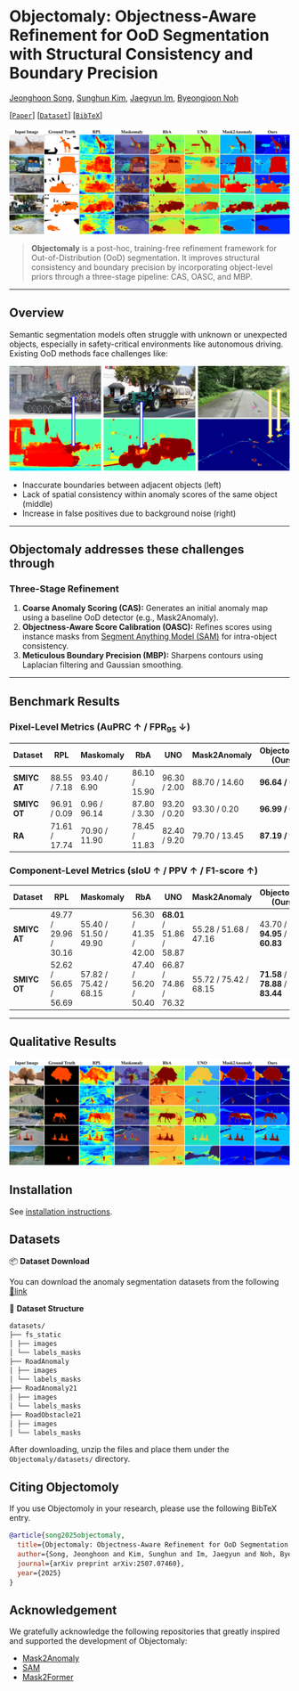 # Objectomaly: Objectness-Aware Refinement for OoD Segmentation with Structural Consistency and Boundary Precision

[Jeonghoon Song](modifying..), [Sunghun Kim](modifiying), [Jaegyun Im](https://github.com/imjaegyun), [Byeongjoon Noh](https://scholar.google.com/citations?hl=ko&user=0mPWzzIAAAAJ)

[[`Paper`](https://arxiv.org/abs/2507.07460)] [[`Dataset`](https://drive.usercontent.google.com/download?id=1NL_ApRB-MjVRrMw6ONYZTe1azXc_71yQ&export=download&authuser=0)] [[`BibTeX`](#Citing-Objectomoly)]

![SAM 2 architecture](fig-src-dat-at.png)

> **Objectomaly** is a post-hoc, training-free refinement framework for Out-of-Distribution (OoD) segmentation. It improves structural consistency and boundary precision by incorporating object-level priors through a three-stage pipeline: CAS, OASC, and MBP.

---

## Overview

Semantic segmentation models often struggle with unknown or unexpected objects, especially in safety-critical environments like autonomous driving. Existing OoD methods face challenges like:

![SAM 2 architecture](image.png)

- Inaccurate boundaries between adjacent objects (left)
- Lack of spatial consistency within anomaly scores of the same object (middle)
- Increase in false positives due to background noise (right)

---

## **Objectomaly** addresses these challenges through

### Three-Stage Refinement

1. **Coarse Anomaly Scoring (CAS):**
   Generates an initial anomaly map using a baseline OoD detector (e.g., Mask2Anomaly).
2. **Objectness-Aware Score Calibration (OASC):**
   Refines scores using instance masks from [Segment Anything Model (SAM)](https://github.com/facebookresearch/segment-anything) for intra-object consistency.
3. **Meticulous Boundary Precision (MBP):**
   Sharpens contours using Laplacian filtering and Gaussian smoothing.

---

## Benchmark Results

### Pixel-Level Metrics (AuPRC ↑ / FPR<sub>95</sub> ↓)

| Dataset      | RPL           | Maskomaly     | RbA           | UNO          | Mask2Anomaly  | **Objectomaly (Ours)** |
| ------------ | ------------- | ------------- | ------------- | ------------ | ------------- | ---------------------- |
| **SMIYC AT** | 88.55 / 7.18  | 93.40 / 6.90  | 86.10 / 15.90 | 96.30 / 2.00 | 88.70 / 14.60 | **96.64 / 0.62**       |
| **SMIYC OT** | 96.91 / 0.09  | 0.96 / 96.14  | 87.80 / 3.30  | 93.20 / 0.20 | 93.30 / 0.20  | **96.99 / 0.07**       |
| **RA**       | 71.61 / 17.74 | 70.90 / 11.90 | 78.45 / 11.83 | 82.40 / 9.20 | 79.70 / 13.45 | **87.19 / 9.92**       |

### Component-Level Metrics (sIoU ↑ / PPV ↑ / F1-score ↑)

| Dataset      | RPL                   | Maskomaly             | RbA                   | UNO                   | Mask2Anomaly          | **Objectomaly (Ours)**            |
| ------------ | --------------------- | --------------------- | --------------------- | --------------------- | --------------------- | --------------------------------- |
| **SMIYC AT** | 49.77 / 29.96 / 30.16 | 55.40 / 51.50 / 49.90 | 56.30 / 41.35 / 42.00 | **68.01** / 51.86 / 58.87 | 55.28 / 51.68 / 47.16 | 43.70 / **94.95** / **60.83**     |
| **SMIYC OT** | 52.62 / 56.65 / 56.69 | 57.82 / 75.42 / 68.15 | 47.40 / 56.20 / 50.40 | 66.87 / 74.86 / 76.32 | 55.72 / 75.42 / 68.15 | **71.58** / **78.88** / **83.44** |

---

## Qualitative Results

<p align="center">
  <img src="fig-src-dat-ra.png" alt="Qualitative Examples" width="700">
</p>

## Installation

See [installation instructions](INSTALL.md).

## Datasets

📦 **Dataset Download**

You can download the anomaly segmentation datasets from the following [🔗link](https://drive.usercontent.google.com/download?id=1NL_ApRB-MjVRrMw6ONYZTe1azXc_71yQ&export=download&authuser=0)

📂 **Dataset Structure**

```
datasets/
├── fs_static
│ ├── images
│ └── labels_masks
├── RoadAnomaly
│ ├── images
│ └── labels_masks
├── RoadAnomaly21
│ ├── images
│ └── labels_masks
├── RoadObstacle21
│ ├── images
│ └── labels_masks
```

After downloading, unzip the files and place them under the `Objectomaly/datasets/` directory.

## Citing Objectomoly

If you use Objectomoly in your research, please use the following BibTeX entry.

```bibtex
@article{song2025objectomaly,
  title={Objectomaly: Objectness-Aware Refinement for OoD Segmentation with Structural Consistency and Boundary Precision},
  author={Song, Jeonghoon and Kim, Sunghun and Im, Jaegyun and Noh, Byeongjoon},
  journal={arXiv preprint arXiv:2507.07460},
  year={2025}
}
```

## Acknowledgement

We gratefully acknowledge the following repositories that greatly inspired and supported the development of Objectomaly:

- [Mask2Anomaly](https://github.com/shyam671/Mask2Anomaly-Unmasking-Anomalies-in-Road-Scene-Segmentation)
- [SAM](https://github.com/facebookresearch/segment-anything)
- [Mask2Former](https://github.com/facebookresearch/Mask2Former)
